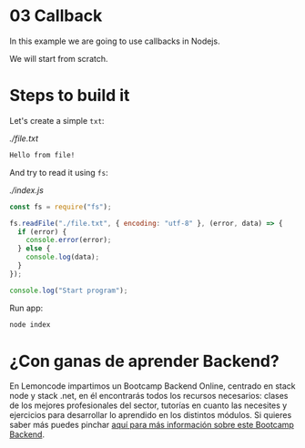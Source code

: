 # 03 Callback

In this example we are going to use callbacks in Nodejs.

We will start from scratch.

# Steps to build it

Let's create a simple `txt`:

_./file.txt_

```txt
Hello from file!

```

And try to read it using `fs`:

_./index.js_

```javascript
const fs = require("fs");

fs.readFile("./file.txt", { encoding: "utf-8" }, (error, data) => {
  if (error) {
    console.error(error);
  } else {
    console.log(data);
  }
});

console.log("Start program");

```

Run app:

```bash
node index

```

# ¿Con ganas de aprender Backend?

En Lemoncode impartimos un Bootcamp Backend Online, centrado en stack node y stack .net, en él encontrarás todos los recursos necesarios: clases de los mejores profesionales del sector, tutorías en cuanto las necesites y ejercicios para desarrollar lo aprendido en los distintos módulos. Si quieres saber más puedes pinchar [aquí para más información sobre este Bootcamp Backend](https://lemoncode.net/bootcamp-backend#bootcamp-backend/banner).
